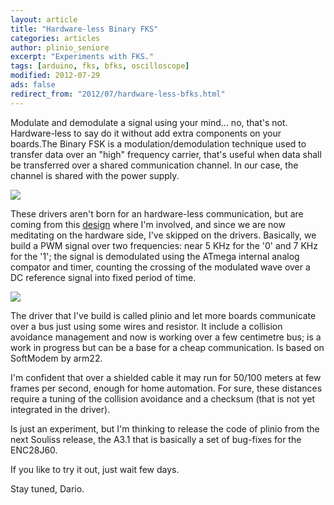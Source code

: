 ```yaml
---
layout: article
title: "Hardware-less Binary FKS"
categories: articles
author: plinio_seniore
excerpt: "Experiments with FKS."
tags: [arduino, fks, bfks, oscilloscope]
modified: 2012-07-29
ads: false  
redirect_from: "2012/07/hardware-less-bfks.html"
---
```


Modulate and demodulate a signal using your mind... no, that's not. Hardware-less to say do it without add extra components on your boards.The Binary FSK is a modulation/demodulation technique used to transfer data over an "high" frequency carrier, that's useful when data shall be transferred over a shared communication channel. In our case, the channel is shared with the power supply.

![](http://souliss.github.io/images/2012-07/BFKS_01.jpg?raw=true)

These drivers aren't born for an hardware-less communication, but are coming from this [design](http://arduino.cc/forum/index.php/topic,97347.15.html) where I'm involved, and since we are now meditating on the hardware side, I've skipped on the drivers. Basically, we build a PWM signal over two frequencies: near 5 KHz for the '0' and 7 KHz for the '1'; the signal is demodulated using the ATmega internal analog compator and timer, counting the crossing of the modulated wave over a DC reference signal into fixed period of time.

![](http://souliss.github.io/images/2012-07/BFKS-Wikipedia.png?raw=true)

The driver that I've build is called plinio and let more boards communicate over a bus just using some wires and resistor. It include a collision avoidance management and now is working over a few centimetre bus; is a work in progress but can be a base for a cheap communication. Is based on SoftModem by arm22.

I'm confident that over a shielded cable it may run for 50/100 meters at few frames per second, enough for home automation. For sure, these distances require a tuning of the collision avoidance and a checksum (that is not yet integrated in the driver).

Is just an experiment, but I'm thinking to release the code of plinio from the next Souliss release, the A3.1 that is basically a set of bug-fixes for the ENC28J60.

If you like to try it out, just wait few days.

Stay tuned,
Dario.